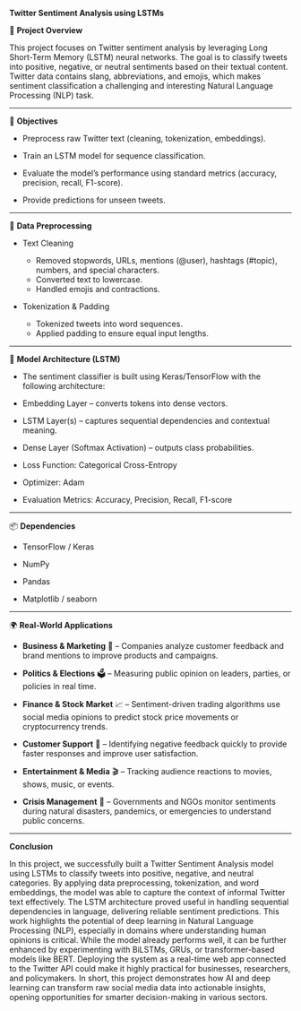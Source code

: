 **Twitter Sentiment Analysis using LSTMs**

📌 **Project Overview**

This project focuses on Twitter sentiment analysis by leveraging Long Short-Term Memory (LSTM) neural networks. The goal is to classify tweets into positive, negative, or neutral sentiments based on their textual content. Twitter data contains slang, abbreviations, and emojis, which makes sentiment classification a challenging and interesting Natural Language Processing (NLP) task.

---

🎯 **Objectives**

- Preprocess raw Twitter text (cleaning, tokenization, embeddings).

- Train an LSTM model for sequence classification.

- Evaluate the model’s performance using standard metrics (accuracy, precision, recall, F1-score).

- Provide predictions for unseen tweets.

---

🔧 **Data Preprocessing**

- Text Cleaning
    - Removed stopwords, URLs, mentions (@user), hashtags (#topic), numbers, and special characters.
    - Converted text to lowercase.
    - Handled emojis and contractions.

- Tokenization & Padding
    - Tokenized tweets into word sequences.
    - Applied padding to ensure equal input lengths.

---

🤖 **Model Architecture (LSTM)**

- The sentiment classifier is built using Keras/TensorFlow with the following architecture:

- Embedding Layer – converts tokens into dense vectors.

- LSTM Layer(s) – captures sequential dependencies and contextual meaning.

- Dense Layer (Softmax Activation) – outputs class probabilities.

- Loss Function: Categorical Cross-Entropy
- Optimizer: Adam
- Evaluation Metrics: Accuracy, Precision, Recall, F1-score

---

📦 **Dependencies**

- TensorFlow / Keras

- NumPy

- Pandas

- Matplotlib / seaborn

---

🌍 **Real-World Applications**

 - **Business & Marketing** 🏢 – Companies analyze customer feedback and brand mentions to improve products and campaigns.

 - **Politics & Elections** 🗳 – Measuring public opinion on leaders, parties, or policies in real time.

 - **Finance & Stock Market** 📈 – Sentiment-driven trading algorithms use social media opinions to predict stock price movements or cryptocurrency trends.

 - **Customer Support** 💬 – Identifying negative feedback quickly to provide faster responses and improve user satisfaction.

 - **Entertainment & Media** 🎬 – Tracking audience reactions to movies, shows, music, or events.

 - **Crisis Management** 🚨 – Governments and NGOs monitor sentiments during natural disasters, pandemics, or emergencies to understand public concerns.

---

**Conclusion**

In this project, we successfully built a Twitter Sentiment Analysis model using LSTMs to classify tweets into positive, negative, and neutral categories. By applying data preprocessing, tokenization, and word embeddings, the model was able to capture the context of informal Twitter text effectively. The LSTM architecture proved useful in handling sequential dependencies in language, delivering reliable sentiment predictions.
This work highlights the potential of deep learning in Natural Language Processing (NLP), especially in domains where understanding human opinions is critical. While the model already performs well, it can be further enhanced by experimenting with BiLSTMs, GRUs, or transformer-based models like BERT. Deploying the system as a real-time web app connected to the Twitter API could make it highly practical for businesses, researchers, and policymakers.
In short, this project demonstrates how AI and deep learning can transform raw social media data into actionable insights, opening opportunities for smarter decision-making in various sectors.

